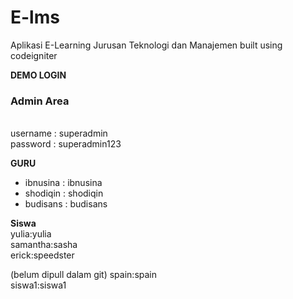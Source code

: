 # E-lms
Aplikasi E-Learning Jurusan Teknologi dan Manajemen
built using codeigniter

<b>DEMO LOGIN</b>
<h3>Admin Area</h3><br>
username : superadmin<br>
password : superadmin123

**GURU**
* ibnusina : ibnusina 
* shodiqin : shodiqin
* budisans : budisans

**Siswa**
<br>
yulia:yulia<br>
samantha:sasha<br>
erick:speedster<br>

(belum dipull dalam git)
spain:spain<br>
siswa1:siswa1<br>
